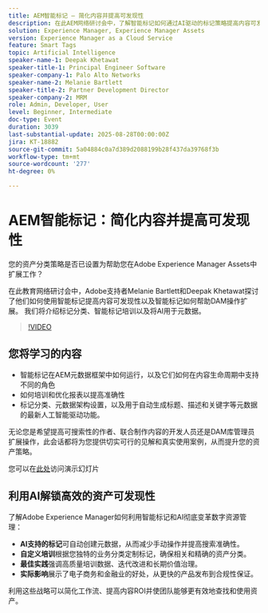 ```yaml
---
title: AEM智能标记 — 简化内容并提高可发现性
description: 在此AEM网络研讨会中，了解智能标记如何通过AI驱动的标记策略提高内容可发现性、元数据和DAM可扩展性。
solution: Experience Manager, Experience Manager Assets
version: Experience Manager as a Cloud Service
feature: Smart Tags
topic: Artificial Intelligence
speaker-name-1: Deepak Khetawat
speaker-title-1: Principal Engineer Software
speaker-company-1: Palo Alto Networks
speaker-name-2: Melanie Bartlett
speaker-title-2: Partner Development Director
speaker-company-2: MRM
role: Admin, Developer, User
level: Beginner, Intermediate
doc-type: Event
duration: 3039
last-substantial-update: 2025-08-28T00:00:00Z
jira: KT-18882
source-git-commit: 5a04884c0a7d389d2088199b28f437da39768f3b
workflow-type: tm+mt
source-wordcount: '277'
ht-degree: 0%

---
```



# AEM智能标记：简化内容并提高可发现性

您的资产分类策略是否已设置为帮助您在Adobe Experience Manager Assets中扩展工作？

在此教育网络研讨会中，Adobe支持者Melanie Bartlett和Deepak Khetawat探讨了他们如何使用智能标记提高内容可发现性以及智能标记如何帮助DAM操作扩展。 我们将介绍标记分类、智能标记培训以及将AI用于元数据。

>[!VIDEO](https://video.tv.adobe.com/v/3471511/?learn=on&enablevpops)

## 您将学习的内容

* 智能标记在AEM元数据框架中如何运行，以及它们如何在内容生命周期中支持不同的角色
* 如何培训和优化报表以提高准确性
* 标记分类、元数据架构设置，以及用于自动生成标题、描述和关键字等元数据的最新人工智能驱动功能。

无论您是希望提高可搜索性的作者、联合制作内容的开发人员还是DAM库管理员扩展操作，此会话都将为您提供切实可行的见解和真实使用案例，从而提升您的资产策略。

您可以在[此处](../../assets/experience-manager/aug2025/2025-08-28-Adobe-Smart-Tags-Champions-webinar_FINALCOPY.pdf)访问演示幻灯片

## 利用AI解锁高效的资产可发现性

了解Adobe Experience Manager如何利用智能标记和AI彻底变革数字资源管理：

* **AI支持的标记**&#x200B;可自动创建元数据，从而减少手动操作并提高搜索准确性。
* **自定义培训**&#x200B;根据您独特的业务分类定制标记，确保相关和精确的资产分类。
* **最佳实践**&#x200B;强调高质量培训数据、迭代改进和长期价值治理。
* **实际影响**&#x200B;展示了电子商务和金融业的好处，从更快的产品发布到合规性保证。

利用这些战略可以简化工作流、提高内容ROI并使团队能够更有效地查找和使用资产。